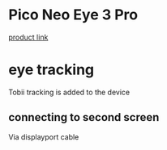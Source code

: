 # Pico Neo Eye 3 Pro

[product link](https://www.picoxr.com/us/neo3.html)

# eye tracking

Tobii tracking is added to the device

## connecting to second screen

Via displayport cable